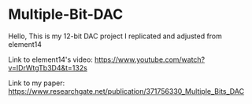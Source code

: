 # Multiple-Bit-DAC
Hello, This is my 12-bit DAC project I replicated and adjusted from element14

Link to element14's video: 
https://www.youtube.com/watch?v=IDrWtgTb3D4&t=132s

Link to my paper:
https://www.researchgate.net/publication/371756330_Multiple_Bits_DAC
